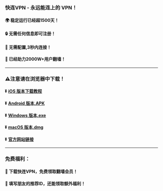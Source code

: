 ### 快连VPN - 永远能连上的 VPN！
#### :earth_africa: 稳定运行已经超1500天！
#### :lock: 无需任何信息即可注册！
#### :rocket: 无需配置,3秒内连接！
#### :man: 已经助力2000W+用户翻墙！
---
### :warning:注意请在浏览器中下载！
#### :arrow_double_down: [iOS 版本下载教程](https://appshare.onelink.me/7uiT/1c9f9287)
#### :arrow_double_down: [Android 版本.APK](https://appshare.onelink.me/7uiT/fa80bb40)
#### :arrow_double_down: [Windows 版本.exe](https://appshare.onelink.me/7uiT/cd934bda)
#### :arrow_double_down: [macOS 版本.dmg](https://appshare.onelink.me/7uiT/1ed3d477)
#### :arrow_double_down: [官方网站链接](https://appshare.onelink.me/7uiT/a60e7e13)
---
### 免费福利：
#### :gift: 下载快连VPN，免费领取翻墙会员！
#### :gift: 填写朋友的推荐ID，还能领取额外福利！